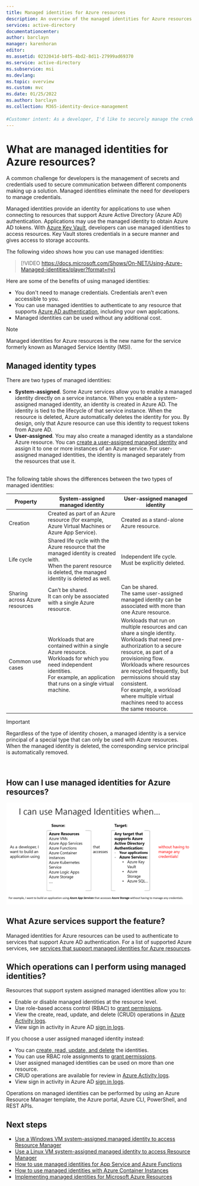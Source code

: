 ```yaml
---
title: Managed identities for Azure resources
description: An overview of the managed identities for Azure resources.
services: active-directory
documentationcenter:
author: barclayn
manager: karenhoran
editor:
ms.assetid: 0232041d-b8f5-4bd2-8d11-27999ad69370
ms.service: active-directory
ms.subservice: msi
ms.devlang:
ms.topic: overview
ms.custom: mvc
ms.date: 01/25/2022
ms.author: barclayn
ms.collection: M365-identity-device-management

#Customer intent: As a developer, I'd like to securely manage the credentials that my application uses for authenticating to cloud services without having the credentials in my code or checked into source control.
---
```


# What are managed identities for Azure resources?

A common challenge for developers is the management of secrets and credentials used to secure communication between different components making up a solution. Managed identities eliminate the need for developers to manage credentials.

Managed identities provide an identity for applications to use when connecting to resources that support Azure Active Directory (Azure AD) authentication. Applications may use the managed identity to obtain Azure AD tokens. With [Azure Key Vault](../../key-vault/general/overview.md), developers can use managed identities to access resources. Key Vault stores credentials in a secure manner and gives access to storage accounts.

The following video shows how you can use managed identities:</br>

> [!VIDEO https://docs.microsoft.com/Shows/On-NET/Using-Azure-Managed-identities/player?format=ny]



Here are some of the benefits of using managed identities:

- You don't need to manage credentials. Credentials aren’t even accessible to you.
- You can use managed identities to authenticate to any resource that supports [Azure AD authentication](../authentication/overview-authentication.md), including your own applications.
- Managed identities can be used without any additional cost.

> [!NOTE]
> Managed identities for Azure resources is the new name for the service formerly known as Managed Service Identity (MSI).

## Managed identity types

There are two types of managed identities:

- **System-assigned**. Some Azure services allow you to enable a managed identity directly on a service instance. When you enable a system-assigned managed identity, an identity is created in Azure AD. The identity is tied to the lifecycle of that service instance. When the resource is deleted, Azure automatically deletes the identity for you. By design, only that Azure resource can use this identity to request tokens from Azure AD.
- **User-assigned**. You may also create a managed identity as a standalone Azure resource. You can [create a user-assigned managed identity](how-to-manage-ua-identity-portal.md) and assign it to one or more instances of an Azure service. For user-assigned managed identities, the identity is managed separately from the resources that use it. </br></br>


The following table shows the differences between the two types of managed identities:

|  Property    | System-assigned managed identity | User-assigned managed identity |
|------|----------------------------------|--------------------------------|
| Creation |  Created as part of an Azure resource (for example, Azure Virtual Machines or Azure App Service). | Created as a stand-alone Azure resource. |
| Life cycle | Shared life cycle with the Azure resource that the managed identity is created with. <br/> When the parent resource is deleted, the managed identity is deleted as well. | Independent life cycle. <br/> Must be explicitly deleted. |
| Sharing across Azure resources | Can’t be shared. <br/> It can only be associated with a single Azure resource. | Can be shared. <br/> The same user-assigned managed identity can be associated with more than one Azure resource. |
| Common use cases | Workloads that are contained within a single Azure resource. <br/> Workloads for which you need independent identities. <br/> For example, an application that runs on a single virtual machine. | Workloads that run on multiple resources and can share a single identity. <br/> Workloads that need pre-authorization to a secure resource, as part of a provisioning flow. <br/> Workloads where resources are recycled frequently, but permissions should stay consistent. <br/> For example, a workload where multiple virtual machines need to access the same resource. |

> [!IMPORTANT]
> Regardless of the type of identity chosen, a managed identity is a service principal of a special type that can only be used with Azure resources. When the managed identity is deleted, the corresponding service principal is automatically removed.

<br/>

## How can I use managed identities for Azure resources?

[![This flowchart shows examples of how a developer may use managed identities to get access to resources from their code without managing authentication information.](media/overview/when-use-managed-identities.png)](media/overview/when-use-managed-identities.png#lightbox)

## What Azure services support the feature?<a name="which-azure-services-support-managed-identity"></a>

Managed identities for Azure resources can be used to authenticate to services that support Azure AD authentication. For a list of supported Azure services, see [services that support managed identities for Azure resources](./services-support-managed-identities.md).

## Which operations can I perform using managed identities?

Resources that support system assigned managed identities allow you to:

- Enable or disable managed identities at the resource level.
- Use role-based access control (RBAC) to [grant permissions](howto-assign-access-portal.md).
- View the create, read, update, and delete (CRUD) operations in [Azure Activity logs](../../azure-monitor/essentials/activity-log.md).
- View sign in activity in Azure AD [sign in logs](../reports-monitoring/concept-sign-ins.md).

If you choose a user assigned managed identity instead:

- You can [create, read, update, and delete](how-to-manage-ua-identity-portal.md) the identities.
- You can use RBAC role assignments to [grant permissions](howto-assign-access-portal.md).
- User assigned managed identities can be used on more than one resource.
- CRUD operations are available for review in [Azure Activity logs](../../azure-monitor/essentials/activity-log.md).
- View sign in activity in Azure AD [sign in logs](../reports-monitoring/concept-sign-ins.md).

Operations on managed identities can be performed by using an Azure Resource Manager template, the Azure portal, Azure CLI, PowerShell, and REST APIs.

## Next steps

* [Use a Windows VM system-assigned managed identity to access Resource Manager](tutorial-windows-vm-access-arm.md)
* [Use a Linux VM system-assigned managed identity to access Resource Manager](tutorial-linux-vm-access-arm.md)
* [How to use managed identities for App Service and Azure Functions](../../app-service/overview-managed-identity.md)
* [How to use managed identities with Azure Container Instances](../../container-instances/container-instances-managed-identity.md)
* [Implementing managed identities for Microsoft Azure Resources](https://www.pluralsight.com/courses/microsoft-azure-resources-managed-identities-implementing)

